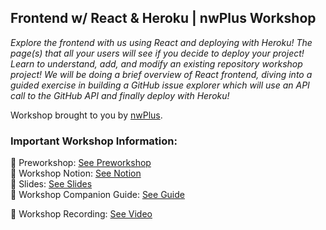 ## Frontend w/ React & Heroku | nwPlus Workshop


_Explore the frontend with us using React and deploying with Heroku! The page(s) that all your users will see if you decide to deploy your project! Learn to understand, add, and modify an existing repository workshop project! We will be doing a brief overview of React frontend, diving into a guided exercise in building a GitHub issue explorer which will use an API call to the GitHub API and finally deploy with Heroku!_

Workshop brought to you by [nwPlus](https://www.nwplus.io/). <br/>

### Important Workshop Information: <br/>
📌 Preworkshop: [See Preworkshop](https://nwplus.notion.site/Preworkshop-Frontend-w-React-Heroku-1e42dac454a948df98a746b87494a658)<br/>
📌 Workshop Notion: [See Notion](https://nwplus.notion.site/nwPlus-Frontend-w-React-Heroku-da642151920e4294b388581895c253ec) <br/>
📌 Slides: [See Slides](TBA)<br/>
📌 Workshop Companion Guide: [See Guide](https://nwplus.notion.site/Workshop-Companion-Notes-Guide-d99c63f5f7194a92950db892ec8a11e1)<br/>

📌 Workshop Recording: [See Video](TBA)

